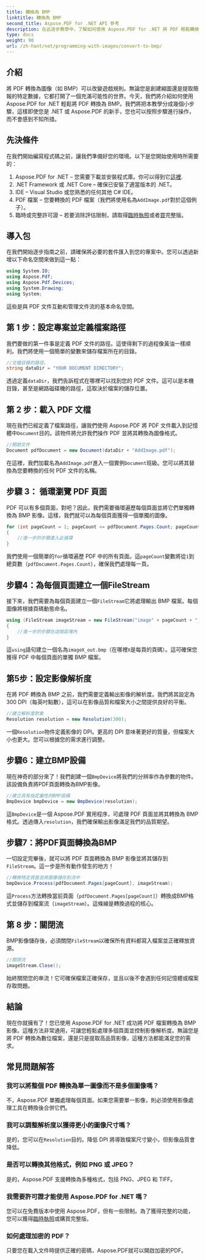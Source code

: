 ```yaml
---
title: 轉換為 BMP
linktitle: 轉換為 BMP
second_title: Aspose.PDF for .NET API 參考
description: 在此逐步教學中，了解如何使用 Aspose.PDF for .NET 將 PDF 輕鬆轉換為 BMP 影像。非常適合 .NET 開發人員。
type: docs
weight: 90
url: /zh-hant/net/programming-with-images/convert-to-bmp/
---
```

## 介紹

將 PDF 轉換為圖像（如 BMP）可以改變遊戲規則。無論您是創建縮圖還是提取簡報的特定數據，它都打開了一個充滿可能性的世界。今天，我們將介紹如何使用 Aspose.PDF for .NET 輕鬆將 PDF 轉換為 BMP。我們將把本教學分成幾個小步驟，這樣即使您是 .NET 或 Aspose.PDF 的新手，您也可以按照步驟進行操作，而不會感到不知所措。

## 先決條件

在我們開始編寫程式碼之前，讓我們準備好您的環境。以下是您開始使用時所需要的：

1.  Aspose.PDF for .NET – 您需要下載並安裝程式庫。你可以得到它[這裡](https://releases.aspose.com/pdf/net/).
2. .NET Framework 或 .NET Core – 確保已安裝了適當版本的 .NET。
3. IDE – Visual Studio 或您熟悉的任何其他 C# IDE。
4.  PDF 檔案 – 您要轉換的 PDF 檔案（我們將使用名為`AddImage.pdf`對於這個例子）。
5. 臨時或完整許可證 – 若要消除評估限制，請取得[臨時執照](https://purchase.aspose.com/temporary-license/)或者[買](https://purchase.aspose.com/buy)完整版。

## 導入包

在我們開始逐步指南之前，請確保將必要的套件匯入到您的專案中。您可以透過新增以下命名空間來做到這一點：

```csharp
using System.IO;
using Aspose.Pdf;
using Aspose.Pdf.Devices;
using System.Drawing;
using System;
```

這些是與 PDF 文件互動和管理文件流的基本命名空間。

## 第 1 步：設定專案並定義檔案路徑

我們要做的第一件事是定義 PDF 文件的路徑。這使得剩下的過程像黃油一樣順利。我們將使用一個簡單的變數來儲存檔案所在的目錄。


```csharp
//文檔目錄的路徑。
string dataDir = "YOUR DOCUMENT DIRECTORY";
```

透過定義`dataDir`，我們告訴程式在哪裡可以找到您的 PDF 文件。這可以是本機目錄，甚至是網路磁碟機的路徑，這取決於檔案的儲存位置。

## 第 2 步：載入 PDF 文檔

現在我們已經定義了檔案路徑，讓我們使用 Aspose.PDF 將 PDF 文件載入到記憶體中`Document`目的。該物件將允許我們操作 PDF 並將其轉換為圖像格式。


```csharp
//開啟文件
Document pdfDocument = new Document(dataDir + "AddImage.pdf");
```

在這裡，我們加載名為`AddImage.pdf`進入一個實例`Document`班級。您可以將其替換為您要轉換的任何 PDF 文件的名稱。

## 步驟 3： 循環瀏覽 PDF 頁面

PDF 可以有多個頁面，對吧？因此，我們需要循環遍歷每個頁面並將它們單獨轉換為 BMP 影像。這樣，我們就可以為每個頁面獲得一個單獨的圖像。


```csharp
for (int pageCount = 1; pageCount <= pdfDocument.Pages.Count; pageCount++)
{
    //進一步的步驟進入此循環
}
```

我們使用一個簡單的`for`循環遍歷 PDF 中的所有頁面。這`pageCount`變數將從`1`到總頁數（`pdfDocument.Pages.Count`），確保我們處理每一頁。

## 步驟4：為每個頁面建立一個FileStream

接下來，我們需要為每個頁面建立一個`FileStream`它將處理輸出 BMP 檔案。每個圖像將根據頁碼動態命名。


```csharp
using (FileStream imageStream = new FileStream("image" + pageCount + "_out" + ".bmp", FileMode.Create))
{
    //進一步的步驟在這個區塊內
}
```

這`using`語句建立一個名為`imageX_out.bmp`（在哪裡`X`是每頁的頁碼）。這可確保您獲得 PDF 中每個頁面的單獨 BMP 檔案。

## 第5步：設定影像解析度

在將 PDF 轉換為 BMP 之前，我們需要定義輸出影像的解析度。我們將其設定為 300 DPI（每英吋點數），這可以在影像品質和檔案大小之間提供良好的平衡。


```csharp
//建立解析度對象
Resolution resolution = new Resolution(300);
```

一個`Resolution`物件定義影像的 DPI。更高的 DPI 意味著更好的質量，但檔案大小也更大。您可以根據您的需求進行調整。

## 步驟6：建立BMP設備

現在神奇的部分來了！我們創建一個`BmpDevice`將我們的分辨率作為參數的物件。該設備負責將PDF頁面轉換為BMP影像。


```csharp
//建立具有指定屬性的BMP設備
BmpDevice bmpDevice = new BmpDevice(resolution);
```

這`BmpDevice`是一個 Aspose.PDF 實用程序，可處理 PDF 頁面並將其轉換為 BMP 格式。透過傳入`resolution`，我們確保輸出影像滿足我們的品質期望。

## 步驟7：將PDF頁面轉換為BMP

一切設定完畢後，就可以將 PDF 頁面轉換為 BMP 影像並將其儲存到`FileStream`。這一步是所有動作發生的地方！


```csharp
//轉換特定頁面並將圖像儲存到流中
bmpDevice.Process(pdfDocument.Pages[pageCount], imageStream);
```

這`Process`方法轉換當前頁面（`pdfDocument.Pages[pageCount]`）轉換成BMP格式並儲存到檔案流（`imageStream`）。這條線是轉換過程的核心。

## 第 8 步：關閉流

 BMP影像儲存後，必須關閉`FileStream`以確保所有資料都寫入檔案並正確釋放資源。


```csharp
//關閉流
imageStream.Close();
```

始終關閉您的串流！它可確保檔案正確保存，並且以後不會遇到任何記憶體或檔案存取問題。

## 結論

現在你就擁有了！您已使用 Aspose.PDF for .NET 成功將 PDF 檔案轉換為 BMP 影像。這種方法非常通用，可讓您輕鬆處理多個頁面並控制影像解析度。無論您是將 PDF 轉換為數位檔案，還是只是提取高品質影像，這種方法都能滿足您的需求。

## 常見問題解答

### 我可以將整個 PDF 轉換為單一圖像而不是多個圖像嗎？
不，Aspose.PDF 單獨處理每個頁面。如果您需要單一影像，則必須使用影像處理工具在轉換後合併它們。

### 我可以調整解析度以獲得更小的圖像尺寸嗎？
是的，您可以在`Resolution`目的。降低 DPI 將導致檔案尺寸變小，但影像品質會降低。

### 是否可以轉換其他格式，例如 PNG 或 JPEG？
是的，Aspose.PDF 支援轉換為多種格式，包括 PNG、JPEG 和 TIFF。

### 我需要許可證才能使用 Aspose.PDF for .NET 嗎？
您可以在免費版本中使用 Aspose.PDF，但有一些限制。為了獲得完整的功能，您可以獲得[臨時執照](https://purchase.aspose.com/temporary-license/)或購買完整版。

### 如何處理加密的 PDF？
只要您在載入文件時提供正確的密碼，Aspose.PDF就可以開啟加密的PDF。